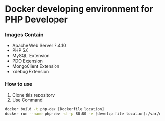 # Docker developing environment for PHP Developer
### Images Contain
- Apache Web Server 2.4.10
- PHP 5.6
- MySQLi Extension
- PDO Extension
- MongoClient Extension
- xdebug Extension

### How to use
1. Clone this repository
2. Use Command
```bash
docker build -t php-dev [Dockerfile location]
docker run --name php-dev -d -p 80:80 -v [develop file location]:/var/www/html/ php-dev:latest
```